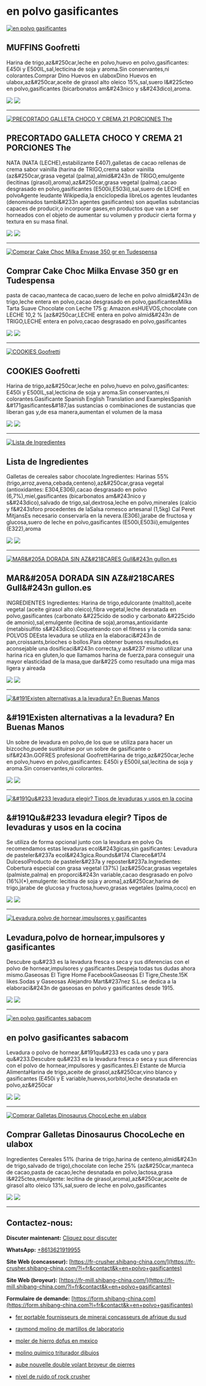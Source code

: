 # en polvo gasificantes

<a href="https://swt.shibang-china.com/?l=fr&img&k=en+polvo+gasificantes" target="_blank">![en polvo gasificantes](http://static.shibang-china.com/all-800x300/321.jpg)</a>

## MUFFINS Goofretti
Harina de trigo,az&#250car,leche en polvo,huevo en polvo,gasificantes: E450i y E500IL,sal,lecticina de soja y aroma.Sin conservantes,ni colorantes.Comprar Dino Huevos en ulaboxDino Huevos en ulabox,az&#250car,aceite de girasol alto oleico 15%,sal,suero l&#225cteo en polvo,gasificantes (bicarbonatos am&#243nico y s&#243dico),aroma.


<a href="https://whatsapp.shibangsoft.com/WhatsApp.php" target="_blank" title="WhatsApp">![](http://static.shibang-china.com/icon/whatsapp.png)</a> <a href="https://swt.shibang-china.com/?l=fr&icon&k=en+polvo+gasificantes" target="_blank">![](http://static.shibang-china.com/icon/chat-fr.png)</a>

---

<a href="https://swt.shibang-china.com/?l=fr&img&k=en+polvo+gasificantes" target="_blank">![PRECORTADO GALLETA CHOCO Y CREMA 21 PORCIONES The](http://static.shibang-china.com/all-800x300/601.jpg)</a>

## PRECORTADO GALLETA CHOCO Y CREMA 21 PORCIONES The
NATA (NATA (LECHE),estabilizante E407),galletas de cacao rellenas de crema sabor vainilla (harina de TRIGO,crema sabor vainilla (az&#250car,grasa vegetal (palma),almid&#243n de TRIGO,emulgente (lecitinas (girasol),aroma),az&#250car,grasa vegetal (palma),cacao desgrasado en polvo,gasificantes (E500ii,E503ii),sal,suero de LECHE en polvoAgente leudante Wikipedia,la enciclopedia libreLos agentes leudantes (denominados tambi&#233n agentes gasificantes) son aquellas substancias capaces de producir,o incorporar gases,en productos que van a ser horneados con el objeto de aumentar su volumen y producir cierta forma y textura en su masa final.


<a href="https://whatsapp.shibangsoft.com/WhatsApp.php" target="_blank" title="WhatsApp">![](http://static.shibang-china.com/icon/whatsapp.png)</a> <a href="https://swt.shibang-china.com/?l=fr&icon&k=en+polvo+gasificantes" target="_blank">![](http://static.shibang-china.com/icon/chat-fr.png)</a>

---

<a href="https://swt.shibang-china.com/?l=fr&img&k=en+polvo+gasificantes" target="_blank">![Comprar Cake Choc Milka Envase 350 gr en Tudespensa](http://static.shibang-china.com/all-800x300/43.jpg)</a>

## Comprar Cake Choc Milka Envase 350 gr en Tudespensa
pasta de cacao,manteca de cacao,suero de leche en polvo almid&#243n de trigo,leche entera en polvo,cacao desgrasado en polvo,gasificantesMilka Tarta Suave Chocolate con Leche 175 g: Amazon.esHUEVOS,chocolate con LECHE 10,2 % [az&#250car,LECHE entera en polvo almid&#243n de TRIGO,LECHE entera en polvo,cacao desgrasado en polvo,gasificantes


<a href="https://whatsapp.shibangsoft.com/WhatsApp.php" target="_blank" title="WhatsApp">![](http://static.shibang-china.com/icon/whatsapp.png)</a> <a href="https://swt.shibang-china.com/?l=fr&icon&k=en+polvo+gasificantes" target="_blank">![](http://static.shibang-china.com/icon/chat-fr.png)</a>

---

<a href="https://swt.shibang-china.com/?l=fr&img&k=en+polvo+gasificantes" target="_blank">![COOKIES Goofretti](http://static.shibang-china.com/all-800x300/372.jpg)</a>

## COOKIES Goofretti
Harina de trigo,az&#250car,leche en polvo,huevo en polvo,gasificantes: E450i y E500IL,sal,lecticina de soja y aroma.Sin conservantes,ni colorantes.Gasificante Spanish English Translation and ExamplesSpanish &#171gasificantes&#187,las sustancias o combinaciones de sustancias que liberan gas y,de esa manera,aumentan el volumen de la masa


<a href="https://whatsapp.shibangsoft.com/WhatsApp.php" target="_blank" title="WhatsApp">![](http://static.shibang-china.com/icon/whatsapp.png)</a> <a href="https://swt.shibang-china.com/?l=fr&icon&k=en+polvo+gasificantes" target="_blank">![](http://static.shibang-china.com/icon/chat-fr.png)</a>

---

<a href="https://swt.shibang-china.com/?l=fr&img&k=en+polvo+gasificantes" target="_blank">![Lista de Ingredientes](http://static.shibang-china.com/all-800x300/281.jpg)</a>

## Lista de Ingredientes
Galletas de cereales sabor chocolate.Ingredientes: Harinas 55% (trigo,arroz,avena,cebada,centeno),az&#250car,grasa vegetal (antioxidantes: E304,E306),cacao desgrasado en polvo (6,7%),miel,gasificantes (bicarbonatos am&#243nico y s&#243dico),salvado de trigo,sal,dextrosa,leche en polvo,minerales (calcio y f&#243sforo procedentes de laSalsa romesco artesanal (1,5kg) Cal Peret MitjansEs necesario conservarla en la nevera.(E306),jarabe de fructosa y glucosa,suero de leche en polvo,gasificantes (E500i,E503ii),emulgentes (E322),aroma


<a href="https://whatsapp.shibangsoft.com/WhatsApp.php" target="_blank" title="WhatsApp">![](http://static.shibang-china.com/icon/whatsapp.png)</a> <a href="https://swt.shibang-china.com/?l=fr&icon&k=en+polvo+gasificantes" target="_blank">![](http://static.shibang-china.com/icon/chat-fr.png)</a>

---

<a href="https://swt.shibang-china.com/?l=fr&img&k=en+polvo+gasificantes" target="_blank">![MAR&#205A DORADA SIN AZ&#218CARES Gull&#243n gullon.es](http://static.shibang-china.com/all-800x300/851.jpg)</a>

## MAR&#205A DORADA SIN AZ&#218CARES Gull&#243n gullon.es
INGREDIENTES Ingredientes: Harina de trigo,edulcorante (maltitol),aceite vegetal (aceite girasol alto oleico),fibra vegetal,leche desnatada en polvo,gasificantes (carbonato &#225cido de sodio y carbonato &#225cido de amonio),sal,emulgente (lecitina de soja),aromas,antioxidante (metabisulfito s&#243dico).Coqueteando con el fitness y la comida sana: POLVOS DEEsta levadura se utiliza en la elaboraci&#243n de pan,croissants,brioches o bollos.Para obtener buenos resultados,es aconsejable una dosificaci&#243n correcta,y as&#237 mismo utilizar una harina rica en gluten,lo que llamamos harina de fuerza,para conseguir una mayor elasticidad de la masa,que dar&#225 como resultado una miga mas ligera y aireada


<a href="https://whatsapp.shibangsoft.com/WhatsApp.php" target="_blank" title="WhatsApp">![](http://static.shibang-china.com/icon/whatsapp.png)</a> <a href="https://swt.shibang-china.com/?l=fr&icon&k=en+polvo+gasificantes" target="_blank">![](http://static.shibang-china.com/icon/chat-fr.png)</a>

---

<a href="https://swt.shibang-china.com/?l=fr&img&k=en+polvo+gasificantes" target="_blank">![&#191Existen alternativas a la levadura? En Buenas Manos](http://static.shibang-china.com/all-800x300/265.jpg)</a>

## &#191Existen alternativas a la levadura? En Buenas Manos
Un sobre de levadura en polvo,de los que se utiliza para hacer un bizcocho,puede sustituirse por un sobre de gasificante o sif&#243n.GOFRES profesional GoofrettiHarina de trigo,az&#250car,leche en polvo,huevo en polvo,gasificantes: E450i y E500il,sal,lecitina de soja y aroma.Sin conservantes,ni colorantes.


<a href="https://whatsapp.shibangsoft.com/WhatsApp.php" target="_blank" title="WhatsApp">![](http://static.shibang-china.com/icon/whatsapp.png)</a> <a href="https://swt.shibang-china.com/?l=fr&icon&k=en+polvo+gasificantes" target="_blank">![](http://static.shibang-china.com/icon/chat-fr.png)</a>

---

<a href="https://swt.shibang-china.com/?l=fr&img&k=en+polvo+gasificantes" target="_blank">![&#191Qu&#233 levadura elegir? Tipos de levaduras y usos en la cocina](http://static.shibang-china.com/all-800x300/1274.jpg)</a>

## &#191Qu&#233 levadura elegir? Tipos de levaduras y usos en la cocina
Se utiliza de forma opcional junto con la levadura en polvo Os recomendamos estas levaduras ecol&#243gicas,sin gasificantes: Levadura de pasteler&#237a ecol&#243gica.Rounds&#174 Clarece&#174 DulcesolProducto de pasteler&#237a y reposter&#237a.Ingredientes: Cobertura especial con grasa vegetal (37%) [az&#250car,grasas vegetales (palmiste,palma) en proporci&#243n variable,cacao desgrasado en polvo (16%)(*),emulgente: lecitina de soja y aroma],az&#250car,harina de trigo,jarabe de glucosa y fructosa,huevo,grasas vegetales (palma,coco) en


<a href="https://whatsapp.shibangsoft.com/WhatsApp.php" target="_blank" title="WhatsApp">![](http://static.shibang-china.com/icon/whatsapp.png)</a> <a href="https://swt.shibang-china.com/?l=fr&icon&k=en+polvo+gasificantes" target="_blank">![](http://static.shibang-china.com/icon/chat-fr.png)</a>

---

<a href="https://swt.shibang-china.com/?l=fr&img&k=en+polvo+gasificantes" target="_blank">![Levadura,polvo de hornear,impulsores y gasificantes](http://static.shibang-china.com/all-800x300/1257.jpg)</a>

## Levadura,polvo de hornear,impulsores y gasificantes
Descubre qu&#233 es la levadura fresca o seca y sus diferencias con el polvo de hornear,impulsores y gasificantes.Despeja todas tus dudas ahora mismo.Gaseosas El Tigre Home FacebookGaseosas El Tigre,Cheste.15K likes.Sodas y Gaseosas Alejandro Mart&#237nez S.L.se dedica a la elaboraci&#243n de gaseosas en polvo y gasificantes desde 1915.


<a href="https://whatsapp.shibangsoft.com/WhatsApp.php" target="_blank" title="WhatsApp">![](http://static.shibang-china.com/icon/whatsapp.png)</a> <a href="https://swt.shibang-china.com/?l=fr&icon&k=en+polvo+gasificantes" target="_blank">![](http://static.shibang-china.com/icon/chat-fr.png)</a>

---

<a href="https://swt.shibang-china.com/?l=fr&img&k=en+polvo+gasificantes" target="_blank">![en polvo gasificantes sabacom](http://static.shibang-china.com/all-800x300/1082.jpg)</a>

## en polvo gasificantes sabacom
Levadura o polvo de hornear,&#191qu&#233 es cada uno y para qu&#233.Descubre qu&#233 es la levadura fresca o seca y sus diferencias con el polvo de hornear,impulsores y gasificantes.El Estante de Murcia AlimentaHarina de trigo,aceite de girasol,az&#250car,vino blanco y gasificantes (E450i y E variable,huevos,sorbitol,leche desnatada en polvo,az&#250car


<a href="https://whatsapp.shibangsoft.com/WhatsApp.php" target="_blank" title="WhatsApp">![](http://static.shibang-china.com/icon/whatsapp.png)</a> <a href="https://swt.shibang-china.com/?l=fr&icon&k=en+polvo+gasificantes" target="_blank">![](http://static.shibang-china.com/icon/chat-fr.png)</a>

---

<a href="https://swt.shibang-china.com/?l=fr&img&k=en+polvo+gasificantes" target="_blank">![Comprar Galletas Dinosaurus ChocoLeche en ulabox](http://static.shibang-china.com/all-800x300/812.jpg)</a>

## Comprar Galletas Dinosaurus ChocoLeche en ulabox
Ingredientes Cereales 51% (harina de trigo,harina de centeno,almid&#243n de trigo,salvado de trigo),chocolate con leche 25% (az&#250car,manteca de cacao,pasta de cacao,leche desnatada en polvo,lactosa,grasa l&#225ctea,emulgente: lecitina de girasol,aroma),az&#250car,aceite de girasol alto oleico 13%,sal,suero de leche en polvo,gasificantes

<a href="https://whatsapp.shibangsoft.com/WhatsApp.php" target="_blank" title="WhatsApp">![](http://static.shibang-china.com/icon/whatsapp.png)</a> <a href="https://swt.shibang-china.com/?l=fr&icon&k=en+polvo+gasificantes" target="_blank">![](http://static.shibang-china.com/icon/chat-fr.png)</a>

---
## Contactez-nous:

**Discuter maintenant:** [Cliquez pour discuter](https://swt.shibang-china.com?l=fr&contact&k=en+polvo+gasificantes)

**WhatsApp:**  [+8613621919955](https://whatsapp.shibangsoft.com/WhatsApp.php)

**Site Web (concasseur):** [https://fr-crusher.shibang-china.com/](https://fr-crusher.shibang-china.com/?l=fr&contact&k=en+polvo+gasificantes)

**Site Web (broyeur):** [https://fr-mill.shibang-china.com/](https://fr-mill.shibang-china.com/?l=fr&contact&k=en+polvo+gasificantes)

**Formulaire de demande:** [https://form.shibang-china.com](https://form.shibang-china.com?l=fr&contact&k=en+polvo+gasificantes)

* [fer portable fournisseurs de minerai concasseurs de afrique du sud](../62/fer%20portable%20fournisseurs%20de%20minerai%20concasseurs%20de%20afrique%20du%20sud.md)

* [raymond molino de martillos de laboratorio](../63/raymond%20molino%20de%20martillos%20de%20laboratorio.md)

* [moler de hierro dofus en mexico](../64/moler%20de%20hierro%20dofus%20en%20mexico.md)

* [molino quimico triturador dibujos](../64/molino%20quimico%20triturador%20dibujos.md)

* [aube nouvelle double volant broyeur de pierres](../65/aube%20nouvelle%20double%20volant%20broyeur%20de%20pierres.md)

* [nivel de ruido of rock crusher](../63/nivel%20de%20ruido%20of%20rock%20crusher.md)